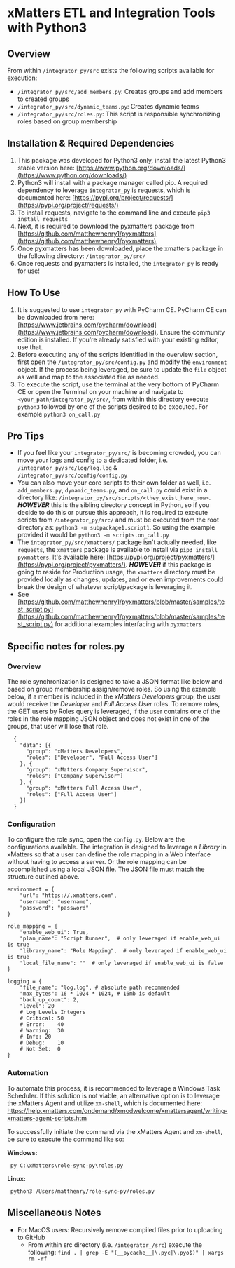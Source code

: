 # xMatters ETL and Integration Tools with Python3

## Overview
From within `/integrator_py/src` exists the following scripts available for execution:
* `/integrator_py/src/add_members.py`: Creates groups and add members to created groups
* `/integrator_py/src/dynamic_teams.py`: Creates dynamic teams
* `/integrator_py/src/roles.py`: This script is responsible synchronizing roles based on group membership

## Installation & Required Dependencies
1. This package was developed for Python3 only, install the latest Python3 stable version here: [https://www.python.org/downloads/](https://www.python.org/downloads/)
2. Python3 will install with a package manager called pip. A required dependency to leverage `integrator_py` is requests, which is documented here: [https://pypi.org/project/requests/](https://pypi.org/project/requests/)
3. To install requests, navigate to the command line and execute `pip3 install requests`
4. Next, it is required to download the pyxmatters package from [https://github.com/matthewhenry1/pyxmatters](https://github.com/matthewhenry1/pyxmatters)
5. Once pyxmatters has been downloaded, place the xmatters package in the following directory: `/integrator_py/src/`
5. Once requests and pyxmatters is installed, the `integrator_py` is ready for use!

## How To Use
1. It is suggested to use `integrator_py` with PyCharm CE. PyCharm CE can be downloaded from here: [https://www.jetbrains.com/pycharm/download](https://www.jetbrains.com/pycharm/download). Ensure the community edition is installed. If you're already satisfied with your existing editor, use that.
2. Before executing any of the scripts identified in the overview section, first open the `/integrator_py/src/config.py` and modify the `environment` object. If the process being leveraged, be sure to update the `file` object as well and map to the associated file as needed.
3. To execute the script, use the terminal at the very bottom of PyCharm CE or open the Terminal on your machine and navigate to `<your_path/integrator_py/src/`, from within this directory execute `python3` followed by one of the scripts desired to be executed. For example `python3 on_call.py`

## Pro Tips
* If you feel like your `integrator_py/src/` is becoming crowded, you can move your logs and config to a dedicated folder, i.e. `/integrator_py/src/log/log.log` & `/integrator_py/src/config/config.py`
* You can also move your core scripts to their own folder as well, i.e. `add_members.py`, `dynamic_teams.py`, and `on_call.py` could exist in a directory like: `/integrator_py/src/scripts/<they_exist_here_now>`. _**HOWEVER**_ this is the sibling directory concept in Python, so if you decide to do this or pursue this approach, it is required to execute scripts from `/integrator_py/src/` and must be executed from the root directory as: `python3 -m subpackage1.script1`. So using the example provided it would be `python3 -m scripts.on_call.py`
* The `integrator_py/src/xmatters/` package isn't actually needed, like `requests`, the `xmatters` package is available to install via `pip3 install pyxmatters`. It's available here: [https://pypi.org/project/pyxmatters/](https://pypi.org/project/pyxmatters/). _**HOWEVER**_ if this package is going to reside for Production usage, the `xmatters` directory must be provided locally as changes, updates, and or even improvements could break the design of whatever script/package is leveraging it.
* See [https://github.com/matthewhenry1/pyxmatters/blob/master/samples/test_script.py](https://github.com/matthewhenry1/pyxmatters/blob/master/samples/test_script.py) for additional examples interfacing with `pyxmatters`

## Specific notes for roles.py

### Overview
The role synchronization is designed to take a JSON format like below and based on group membership assign/remove roles. So using the example below, if a member is included in the _xMatters Developers_ group, the user would receive the _Developer_ and _Full Access User_ roles. To remove roles, the GET users by Roles query is leveraged, if the user contains one of the roles in the role mapping JSON object and does not exist in one of the groups, that user will lose that role.
```
  {
    "data": [{
      "group": "xMatters Developers",
      "roles": ["Developer", "Full Access User"]
    }, {
      "group": "xMatters Company Supervisor",
      "roles": ["Company Supervisor"]
    }, {
      "group": "xMatters Full Access User",
      "roles": ["Full Access User"]
    }]
  }
```

### Configuration
To configure the role sync, open the `config.py`. Below are the configurations available. The integration is designed to leverage a _Library_ in xMatters so that a user can define the role mapping in a Web interface without having to access a server. Or the role mapping can be accomplished using a local JSON file. The JSON file must match the structure outlined above.
```
environment = {
    "url": "https://.xmatters.com",
    "username": "username",
    "password": "password"
}

role_mapping = {
    "enable_web_ui": True,
    "plan_name": "Script Runner",  # only leveraged if enable_web_ui is true
    "library_name": "Role Mapping",  # only leveraged if enable_web_ui is true
    "local_file_name": ""  # only leveraged if enable_web_ui is false
}

logging = {
    "file_name": "log.log", # absolute path recommended
    "max_bytes": 16 * 1024 * 1024, # 16mb is default
    "back_up_count": 2,
    "level": 20
    # Log Levels Integers
    # Critical: 50
    # Error:	40
    # Warning:	30
    # Info:	20
    # Debug:	10
    # Not Set:	0
}

```

### Automation
To automate this process, it is recommended to leverage a Windows Task Scheduler. If this solution is not viable, an alternative option is to leverage the xMatters Agent and utilize `xm-shell`, which is documented here: https://help.xmatters.com/ondemand/xmodwelcome/xmattersagent/writing-xmatters-agent-scripts.htm

To successfully initiate the command via the xMatters Agent and `xm-shell`, be sure to execute the command like so:

**Windows:**
```
 py C:\xMatters\role-sync-py\roles.py
```

**Linux:**
```
 python3 /Users/matthenry/role-sync-py/roles.py
```

## Miscellaneous Notes
* For MacOS users: Recursively remove compiled files prior to uploading to GitHub
    * From within src directory (i.e. `/integrator_/src`) execute the following: `find . | grep -E "(__pycache__|\.pyc|\.pyo$)" | xargs rm -rf`
